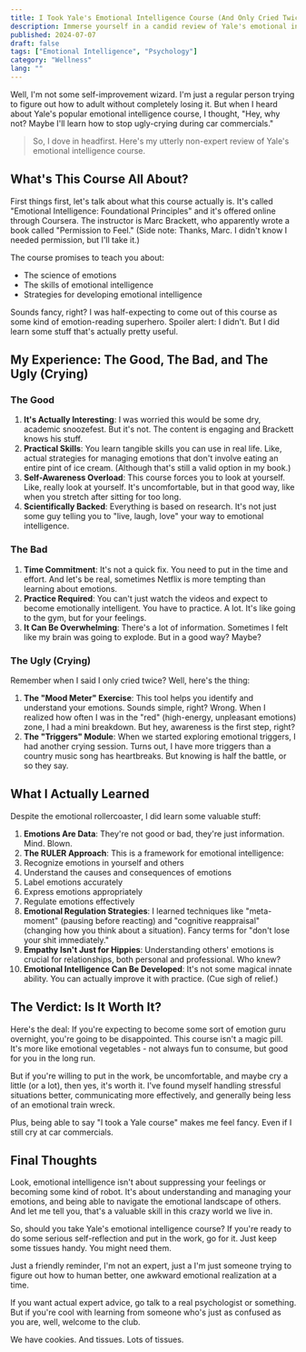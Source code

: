 ```yaml
---
title: I Took Yale's Emotional Intelligence Course (And Only Cried Twice)
description: Immerse yourself in a candid review of Yale's emotional intelligence course. Learn about the RULER approach and discover if it's worth your time and tears.
published: 2024-07-07
draft: false
tags: ["Emotional Intelligence", "Psychology"]
category: "Wellness"
lang: ""
---
```


<!-- ![Hero Image](./heroImage.jpg) -->

Well, I'm not some self-improvement wizard. I'm just a regular person trying to figure out how to adult without completely losing it. But when I heard about Yale's popular emotional intelligence course, I thought, "Hey, why not? Maybe I'll learn how to stop ugly-crying during car commercials."

> So, I dove in headfirst. Here's my utterly non-expert review of Yale's emotional intelligence course.


## What's This Course All About?

First things first, let's talk about what this course actually is. It's called "Emotional Intelligence: Foundational Principles" and it's offered online through Coursera. The instructor is Marc Brackett, who apparently wrote a book called "Permission to Feel." (Side note: Thanks, Marc. I didn't know I needed permission, but I'll take it.)

The course promises to teach you about:

- The science of emotions
- The skills of emotional intelligence
- Strategies for developing emotional intelligence

Sounds fancy, right? I was half-expecting to come out of this course as some kind of emotion-reading superhero. Spoiler alert: I didn't. But I did learn some stuff that's actually pretty useful.

## My Experience: The Good, The Bad, and The Ugly (Crying)

### The Good

1. **It's Actually Interesting**: I was worried this would be some dry, academic snoozefest. But it's not. The content is engaging and Brackett knows his stuff.
2. **Practical Skills**: You learn tangible skills you can use in real life. Like, actual strategies for managing emotions that don't involve eating an entire pint of ice cream. (Although that's still a valid option in my book.)
3. **Self-Awareness Overload**: This course forces you to look at yourself. Like, really look at yourself. It's uncomfortable, but in that good way, like when you stretch after sitting for too long.
4. **Scientifically Backed**: Everything is based on research. It's not just some guy telling you to "live, laugh, love" your way to emotional intelligence.

### The Bad

1. **Time Commitment**: It's not a quick fix. You need to put in the time and effort. And let's be real, sometimes Netflix is more tempting than learning about emotions.
2. **Practice Required**: You can't just watch the videos and expect to become emotionally intelligent. You have to practice. A lot. It's like going to the gym, but for your feelings.
3. **It Can Be Overwhelming**: There's a lot of information. Sometimes I felt like my brain was going to explode. But in a good way? Maybe?

### The Ugly (Crying)

Remember when I said I only cried twice? Well, here's the thing:

1. **The "Mood Meter" Exercise**: This tool helps you identify and understand your emotions. Sounds simple, right? Wrong. When I realized how often I was in the "red" (high-energy, unpleasant emotions) zone, I had a mini breakdown. But hey, awareness is the first step, right?
2. **The "Triggers" Module**: When we started exploring emotional triggers, I had another crying session. Turns out, I have more triggers than a country music song has heartbreaks. But knowing is half the battle, or so they say.

## What I Actually Learned

Despite the emotional rollercoaster, I did learn some valuable stuff:

1. **Emotions Are Data**: They're not good or bad, they're just information. Mind. Blown.
2. **The RULER Approach**: This is a framework for emotional intelligence:
3. Recognize emotions in yourself and others
4. Understand the causes and consequences of emotions
5. Label emotions accurately
6. Express emotions appropriately
7. Regulate emotions effectively
8. **Emotional Regulation Strategies**: I learned techniques like "meta-moment" (pausing before reacting) and "cognitive reappraisal" (changing how you think about a situation). Fancy terms for "don't lose your shit immediately."
9. **Empathy Isn't Just for Hippies**: Understanding others' emotions is crucial for relationships, both personal and professional. Who knew?
10. **Emotional Intelligence Can Be Developed**: It's not some magical innate ability. You can actually improve it with practice. (Cue sigh of relief.)

## The Verdict: Is It Worth It?

Here's the deal: If you're expecting to become some sort of emotion guru overnight, you're going to be disappointed. This course isn't a magic pill. It's more like emotional vegetables - not always fun to consume, but good for you in the long run.

But if you're willing to put in the work, be uncomfortable, and maybe cry a little (or a lot), then yes, it's worth it. I've found myself handling stressful situations better, communicating more effectively, and generally being less of an emotional train wreck.

Plus, being able to say "I took a Yale course" makes me feel fancy. Even if I still cry at car commercials.

## Final Thoughts

Look, emotional intelligence isn't about suppressing your feelings or becoming some kind of robot. It's about understanding and managing your emotions, and being able to navigate the emotional landscape of others. And let me tell you, that's a valuable skill in this crazy world we live in.

So, should you take Yale's emotional intelligence course? If you're ready to do some serious self-reflection and put in the work, go for it. Just keep some tissues handy. You might need them.

Just a friendly reminder, I'm not an expert, just a I'm just someone trying to figure out how to human better, one awkward emotional realization at a time.

If you want actual expert advice, go talk to a real psychologist or something. But if you're cool with learning from someone who's just as confused as you are, well, welcome to the club.

We have cookies. And tissues. Lots of tissues.
